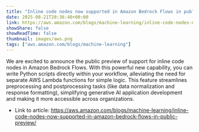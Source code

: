 ```yaml
---
title: "Inline code nodes now supported in Amazon Bedrock Flows in public preview"
date: 2025-08-21T20:36:40+00:00
link: https://aws.amazon.com/blogs/machine-learning/inline-code-nodes-now-supported-in-amazon-bedrock-flows-in-public-preview/
showShare: false
showReadTime: false
thumbnail: images/aws.png
tags: ["aws.amazon.com/blogs/machine-learning"]
---
```

We are excited to announce the public preview of support for inline code nodes in Amazon Bedrock Flows. With this powerful new capability, you can write Python scripts directly within your workflow, alleviating the need for separate AWS Lambda functions for simple logic. This feature streamlines preprocessing and postprocessing tasks (like data normalization and response formatting), simplifying generative AI application development and making it more accessible across organizations.

- Link to article: https://aws.amazon.com/blogs/machine-learning/inline-code-nodes-now-supported-in-amazon-bedrock-flows-in-public-preview/